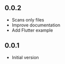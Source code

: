## 0.0.2

- Scans only files
- Improve documentation
- Add Flutter example

## 0.0.1

- Initial version

